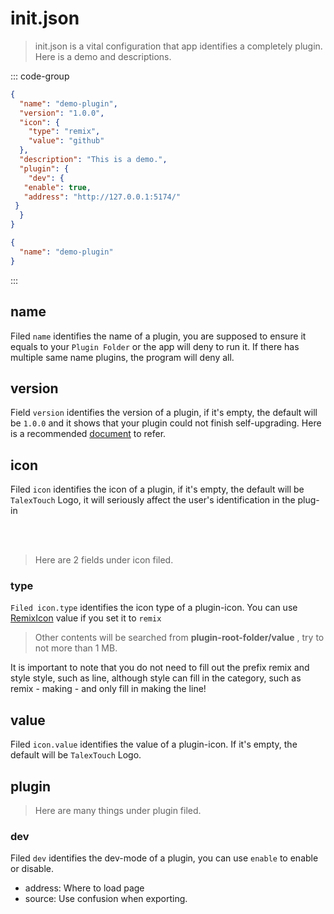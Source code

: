 # init.json

> init.json is a vital configuration that app identifies a completely plugin.
> Here is a demo and descriptions.

::: code-group

``` JSON [Whole]
{
  "name": "demo-plugin",
  "version": "1.0.0",
  "icon": {
    "type": "remix",
    "value": "github"
  },
  "description": "This is a demo.",
  "plugin": {
    "dev": {
   "enable": true,
   "address": "http://127.0.0.1:5174/"
 }
  }
}
```

``` JSON [Simplified]
{
  "name": "demo-plugin"
}
```

:::

## name

Filed `name` identifies the name of a plugin, you are supposed to ensure it equals to your `Plugin Folder` or the app will deny to run it.
If there has multiple same name plugins, the program will deny all.

## version <Badge type="info" text="Optional" /> <Badge type="warning" text="Supposed" />

Field `version` identifies the version of a plugin, if it's empty, the default will be `1.0.0` and it shows that your plugin could not finish self-upgrading.
Here is a recommended [document](https://semver.org/) to refer.

## icon <Badge type="info" text="OPTIONAL" /> <Badge type="warning" text="Supposed" />

Filed `icon` identifies the icon of a plugin, if it's empty, the default will be `TalexTouch` Logo, it will seriously affect the user's identification in the plug-in

<br />
<br />

> Here are 2 fields under icon filed.

### type <Badge type="info" text="OPTIONAL" />

`Filed icon.type` identifies the icon type of a plugin-icon. You can use [RemixIcon](https://remixicon.com/) value if you set it to `remix`

> Other contents will be searched from **plugin-root-folder/value** , try to not more than 1 MB.

It is important to note that you do not need to fill out the prefix remix and style style, such as line, although style can fill in the category, such as remix - making - and only fill in making the line!

## value <Badge type="info" text="OPTIONAL" /> <Badge type="warning" text="Supposed" />

Filed `icon.value` identifies the value of a plugin-icon. If it's empty, the default will be `TalexTouch` Logo.

## plugin <Badge type="info" text="OPTIONAL" />

> Here are many things under plugin filed.

### dev <Badge type="danger" text="Beta" />

Filed `dev` identifies the dev-mode of a plugin, you can use `enable` to enable or disable.

- address: Where to load page
- source: Use confusion when exporting. <Badge type="danger" text="Beta" />

